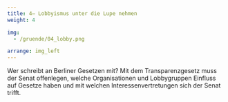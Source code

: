 ```yaml
---
title: 4– Lobbyismus unter die Lupe nehmen
weight: 4

img:
  - /gruende/04_lobby.png

arrange: img_left
---
```


Wer schreibt an Berliner Gesetzen mit? Mit dem Transparenzgesetz muss der Senat offenlegen, welche Organisationen und Lobbygruppen Einfluss auf Gesetze haben und mit welchen Interessenvertretungen sich der Senat trifft.